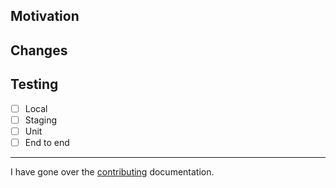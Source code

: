 ## Motivation

<!-- Why are you making this change, what problem does it solve? Include links to relevant tickets. -->

## Changes

<!-- What does this change exactly? Who will be affected? Include relevant screenshots, videos, links. -->

## Testing

<!-- How can the reviewer confirm these changes do what you say they do? Are there automated tests? -->

- [ ] Local
- [ ] Staging
- [ ] Unit
- [ ] End to end

---

I have gone over the [contributing](https://github.com/DataDog/browser-sdk/blob/main/CONTRIBUTING.md) documentation.
